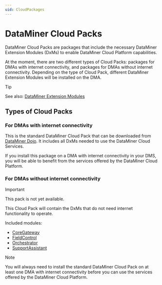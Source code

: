```yaml
---
uid: CloudPackages
---
```


# DataMiner Cloud Packs

DataMiner Cloud Packs are packages that include the necessary DataMiner Extension Modules (DxMs) to enable DataMiner Cloud Platform capabilities.

At the moment, there are two different types of Cloud Packs: packages for DMAs with internet connectivity, and packages for DMAs without internet connectivity. Depending on the type of Cloud Pack, different DataMiner Extension Modules will be installed on the DMA.

> [!TIP]
> See also: [DataMiner Extension Modules](xref:DataMinerExtensionModules)

## Types of Cloud Packs

### For DMAs with internet connectivity

This is the standard DataMiner Cloud Pack that can be downloaded from [DataMiner Dojo](https://community.dataminer.services/downloads/). It includes all DxMs needed to use the DataMiner Cloud Services.

If you install this package on a DMA with internet connectivity in your DMS, you will be able to benefit from the services offered by the DataMiner Cloud Platform.

### For DMAs without internet connectivity

> [!IMPORTANT]
> This pack is not yet available.

This Cloud Pack will contain the DxMs that do not need internet functionality to operate.

Included modules:

- [CoreGateway](xref:DataMinerExtensionModules#coregateway)
- [FieldControl](xref:DataMinerExtensionModules#fieldcontrol)
- [Orchestrator](xref:DataMinerExtensionModules#orchestrator)
- [SupportAssistant](xref:DataMinerExtensionModules#supportassistant)

> [!NOTE]
> You will always need to install the standard DataMiner Cloud Pack on at least one DMA with internet connectivity before you can use the services offered by the DataMiner Cloud Platform.
